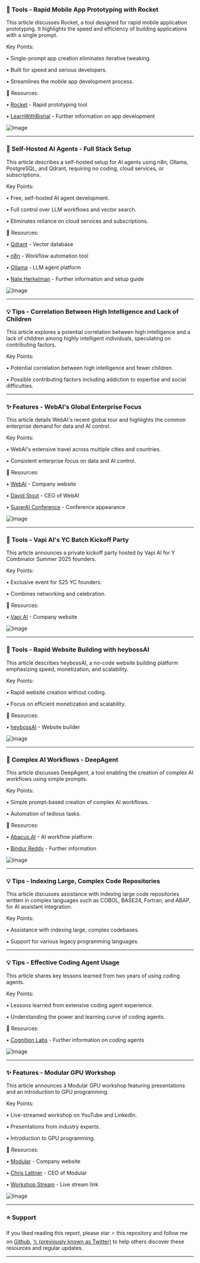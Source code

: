 ### 🚀 Tools - Rapid Mobile App Prototyping with Rocket

This article discusses Rocket, a tool designed for rapid mobile application prototyping.  It highlights the speed and efficiency of building applications with a single prompt.


Key Points:

• Single-prompt app creation eliminates iterative tweaking.

• Built for speed and serious developers.

• Streamlines the mobile app development process.


🔗 Resources:

• [Rocket](https://x.com/rocketdotnew) - Rapid prototyping tool

• [LearnWithBishal](https://x.com/LearnWithBishal) - Further information on app development

![Image](https://pbs.twimg.com/amplify_video_thumb/1938937978291920900/img/s11Rwmjo6-D8DBfx.jpg)

---
### 🤖 Self-Hosted AI Agents - Full Stack Setup

This article describes a self-hosted setup for AI agents using n8n, Ollama, PostgreSQL, and Qdrant, requiring no coding, cloud services, or subscriptions.


Key Points:

• Free, self-hosted AI agent development.

• Full control over LLM workflows and vector search.

• Eliminates reliance on cloud services and subscriptions.



🔗 Resources:

• [Qdrant](https://x.com/qdrant_engine) - Vector database

• [n8n](https://x.com/n8n_io) - Workflow automation tool

• [Ollama](https://x.com/ollama) - LLM agent platform

• [Nate Herkelman](https://x.com/nateherkelman) - Further information and setup guide

![Image](https://pbs.twimg.com/media/GufjrU3XIAACAB3?format=jpg&name=small)

---
### 💡 Tips -  Correlation Between High Intelligence and Lack of Children

This article explores a potential correlation between high intelligence and a lack of children among highly intelligent individuals, speculating on contributing factors.


Key Points:

•  Potential correlation between high intelligence and fewer children.

• Possible contributing factors including addiction to expertise and social difficulties.


---
### ✨ Features - WebAI's Global Enterprise Focus

This article details WebAI's recent global tour and highlights the common enterprise demand for data and AI control.


Key Points:

• WebAI's extensive travel across multiple cities and countries.

• Consistent enterprise focus on data and AI control.


🔗 Resources:

• [WebAI](https://x.com/thewebAI) - Company website

• [David Stout](https://x.com/davidpstout) - CEO of WebAI

• [SuperAI Conference](https://x.com/superai_conf) - Conference appearance


![Image](https://pbs.twimg.com/media/Gudwiz1XUAAuLkx?format=jpg&name=small)

---
### 🚀 Tools - Vapi AI's YC Batch Kickoff Party

This article announces a private kickoff party hosted by Vapi AI for Y Combinator Summer 2025 founders.


Key Points:

• Exclusive event for S25 YC founders.

•  Combines networking and celebration.


🔗 Resources:

• [Vapi AI](https://x.com/Vapi_AI) - Company website


![Image](https://pbs.twimg.com/media/GufOn8OWwAA24fj?format=png&name=small)

---
### 🚀 Tools - Rapid Website Building with heybossAI

This article describes heybossAI, a no-code website building platform emphasizing speed, monetization, and scalability.


Key Points:

•  Rapid website creation without coding.

•  Focus on efficient monetization and scalability.


🔗 Resources:

• [heybossAI](https://x.com/heybossAI) - Website builder


![Image](https://pbs.twimg.com/amplify_video_thumb/1938741685367791617/img/xnu4cUKCVdYst3rW.jpg)

---
### 🤖 Complex AI Workflows - DeepAgent

This article discusses DeepAgent, a tool enabling the creation of complex AI workflows using simple prompts.


Key Points:

•  Simple prompt-based creation of complex AI workflows.

•  Automation of tedious tasks.


🔗 Resources:

• [Abacus.AI](https://x.com/abacusai) - AI workflow platform

• [Bindur Reddy](https://x.com/bindureddy) - Further information


![Image](https://pbs.twimg.com/amplify_video_thumb/1938737568956456962/img/1WVh3msXu6iojqEr.jpg)

---
### 💡 Tips - Indexing Large, Complex Code Repositories

This article discusses assistance with indexing large code repositories written in complex languages such as COBOL, BASE24, Fortran, and ABAP, for AI assistant integration.


Key Points:

• Assistance with indexing large, complex codebases.

• Support for various legacy programming languages.


---
### 💡 Tips - Effective Coding Agent Usage

This article shares key lessons learned from two years of using coding agents.


Key Points:

•  Lessons learned from extensive coding agent experience.

•  Understanding the power and learning curve of coding agents.


🔗 Resources:

• [Cognition Labs](https://x.com/cognition_labs) -  Further information on coding agents


![Image](https://pbs.twimg.com/media/Gud7Bk9a4AAjcSQ?format=jpg&name=small)

---
### ✨ Features - Modular GPU Workshop

This article announces a Modular GPU workshop featuring presentations and an introduction to GPU programming.


Key Points:

•  Live-streamed workshop on YouTube and LinkedIn.

•  Presentations from industry experts.

•  Introduction to GPU programming.


🔗 Resources:

• [Modular](https://x.com/Modular) - Company website

• [Chris Lattner](https://x.com/clattner_llvm) - CEO of Modular

• [Workshop Stream](https://lu.ma/modular-gpu-workshop) -  Live stream link


![Image](https://pbs.twimg.com/media/GueiDvQaoAAdWGX?format=jpg&name=small)


---

### ⭐️ Support

If you liked reading this report, please star ⭐️ this repository and follow me on [Github](https://github.com/Drix10), [𝕏 (previously known as Twitter)](https://x.com/DRIX_10_) to help others discover these resources and regular updates.

---